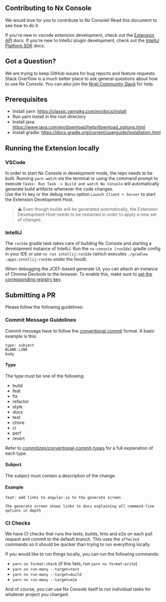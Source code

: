 ## Contributing to Nx Console

We would love for you to contribute to Nx Console! Read this document to see how to do it.

If you're new to vscode extension development, check out the [Extension API](https://code.visualstudio.com/api) docs.
If you're new to IntelliJ plugin development, check out the [IntelliJ Platform SDK](https://plugins.jetbrains.com/docs/intellij/welcome.html) docs.

## Got a Question?

We are trying to keep GitHub issues for bug reports and feature requests. Stack Overflow is a much better place to ask general questions about how to use Nx Console. You can also join the [Nrwl Community Slack](go.nrwl.io/join-slack?utm_source=nxconsole) for help.

## Prerequisites

- Install yarn: https://classic.yarnpkg.com/en/docs/install
- Run yarn install in the root directory
- Install java: https://www.java.com/en/download/help/download_options.html
- Install gradle: https://docs.gradle.org/current/userguide/installation.html

## Running the Extension locally

### VSCode

In order to start Nx Console in development mode, the repo needs to be built. Running `yarn watch` via the terminal or using the command prompt to execute `Tasks: Run Task -> Build and watch Nx Console` will automatically generate build artifacts whenever the code changes. </br>
Use the `F5` key or the debug menu option `Launch Client + Server` to start the Extension Development Host.

> :warning: Even though builds will be generated automatically, the Extension Development Host needs to be restarted in order to apply a new set of changes.

### IntelliJ

The `runIde` gradle task takes care of building Nx Console and starting a development instance of IntelliJ. Run the `nx-console [runIde]` gradle config in your IDE or use `nx run intellij:runIde` (which executes `./gradlew :apps:intellij:runIde` under the hood).

When debugging the JCEF-based generate UI, you can attach an instance of Chrome Devtools to the browser. To enable this, make sure to [set the corresponding registry key](https://plugins.jetbrains.com/docs/intellij/jcef.html#debugging).

## Submitting a PR

Please follow the following guidelines:

### Commit Message Guidelines

Commit message have to follow the [conventional commit](https://www.conventionalcommits.org/en/v1.0.0/) format. A basic example is this:

```
type: subject
BLANK LINE
body
```

#### Type

The type must be one of the following:

- build
- feat
- fix
- refactor
- style
- docs
- test
- chore
- ci
- perf
- revert

Refer to [commitizen/conventional-commit-types](https://github.com/commitizen/conventional-commit-types/blob/master/index.json) for a full explanation of each type.

#### Subject

The subject must contain a description of the change.

#### Example

```
feat: add links to angular.io to the generate screen

The generate screen shows links to docs explaining all command-line options in depth
```

### CI Checks

We have CI checks that runs the tests, builds, lints and e2e on each pull request and commit to the default branch. This uses the `affected` commands so it should be quicker than trying to run everything locally.

If you would like to run things locally, you can run the following commands:

- `yarn nx format:check` (if this fails, run `yarn nx format:write`)
- `yarn nx run-many --target=test`
- `yarn nx run-many --target=build`
- `yarn nx run-many --target=e2e`

And of course, you can use Nx Console itself to run individual tasks for whatever project you changed.
